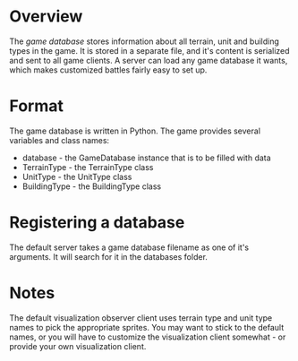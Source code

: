 # Overview #

The _game database_ stores information about all terrain, unit and building types in the game. It is stored in a separate file, and it's content is serialized and sent to all game clients. A server can load any game database it wants, which makes customized battles fairly easy to set up.


# Format #

The game database is written in Python. The game provides several variables and class names:
  * database - the Game<span />Database instance that is to be filled with data
  * Terrain<span />Type - the Terrain<span />Type class
  * Unit<span />Type - the Unit<span />Type class
  * Building<span />Type - the Building<span />Type class


# Registering a database #

The default server takes a game database filename as one of it's arguments. It will search for it in the databases folder.


# Notes #

The default visualization observer client uses terrain type and unit type names to pick the appropriate sprites. You may want to stick to the default names, or you will have to customize the visualization client somewhat - or provide your own visualization client.